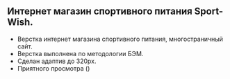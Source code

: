 ## Интернет магазин спортивного питания Sport-Wish.

- Верстка интернет магазина спортивного питания, многостраничный сайт. 
- Верстка выполнена по методологии БЭМ.
- Сделан адаптив до 320px.
- Приятного просмотра ()
